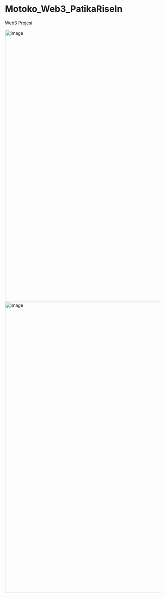 # Motoko_Web3_PatikaRiseIn
Web3 Projesi

<img width="882" alt="image" src="https://github.com/user-attachments/assets/151ffbd6-2d43-43e7-b0a3-a62994052189">

<img width="941" alt="image" src="https://github.com/user-attachments/assets/e6bb8c44-634b-474d-a841-febcbab0b007">


